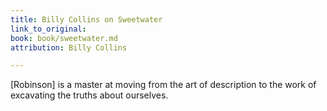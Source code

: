 ```yaml
---
title: Billy Collins on Sweetwater
link_to_original: 
book: book/sweetwater.md
attribution: Billy Collins

---
```

[Robinson] is a master at moving from the art of description to the work of excavating the truths about ourselves.